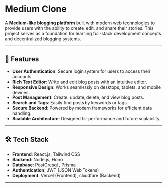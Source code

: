 # Medium Clone 

A **Medium-like blogging platform** built with modern web technologies to provide users with the ability to create, edit, and share their stories. This project serves as a foundation for learning full-stack development concepts and decentralized blogging systems.

---

## 🚀 Features

- **User Authentication**: Secure login system for users to access their accounts.
- **Rich Text Editor**: Write and edit blog posts with an intuitive editor.
- **Responsive Design**: Works seamlessly on desktops, tablets, and mobile devices.
- **Post Management**: Create, update, delete, and view blog posts.
- **Search and Tags**: Easily find posts by keywords or tags.
- **Secure Backend**: Powered by modern frameworks for efficient data handling.
- **Scalable Architecture**: Designed for performance and future scalability.

---

## 🛠️ Tech Stack

- **Frontend**: React.js,  Tailwind CSS
- **Backend**: Node.js, Hono
- **Database**: PostGresql , Prisma
- **Authentication**: JWT (JSON Web Tokens)
- **Deployment**: Vercel (Frontend), cloudfare (Backend)

---

